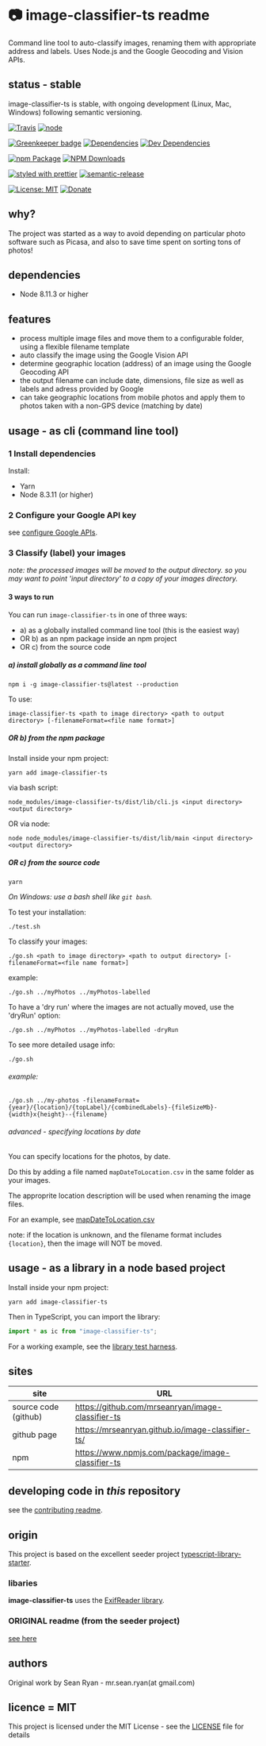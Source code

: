 # :camera: image-classifier-ts readme

Command line tool to auto-classify images, renaming them with appropriate address and labels. Uses Node.js and the Google Geocoding and Vision APIs.

## status - stable

image-classifier-ts is stable, with ongoing development (Linux, Mac, Windows) following semantic versioning.

[![Travis](https://img.shields.io/travis/mrseanryan/image-classifier-ts.svg)](https://travis-ci.org/mrseanryan/image-classifier-ts)
[![node](https://img.shields.io/node/v/image-classifier-ts.svg)](https://nodejs.org)

[![Greenkeeper badge](https://badges.greenkeeper.io/mrseanryan/image-classifier-ts.svg)](https://greenkeeper.io/)
[![Dependencies](https://david-dm.org/mrseanryan/image-classifier-ts.svg)](https://david-dm.org/mrseanryan/image-classifier-ts)
[![Dev Dependencies](https://david-dm.org/mrseanryan/image-classifier-ts/dev-status.svg)](https://david-dm.org/mrseanryan/image-classifier-ts?type=dev)

[![npm Package](https://img.shields.io/npm/v/image-classifier-ts.svg?style=flat-square)](https://www.npmjs.org/package/image-classifier-ts)
[![NPM Downloads](https://img.shields.io/npm/dm/image-classifier-ts.svg)](https://npmjs.org/package/image-classifier-ts)

[![styled with prettier](https://img.shields.io/badge/styled_with-prettier-ff69b4.svg)](https://github.com/prettier/prettier)
[![semantic-release](https://img.shields.io/badge/%20%20%F0%9F%93%A6%F0%9F%9A%80-semantic--release-e10079.svg)](https://github.com/semantic-release/semantic-release)

[![License: MIT](https://img.shields.io/badge/License-MIT-yellow.svg)](https://opensource.org/licenses/MIT)
[![Donate](https://img.shields.io/badge/donate-paypal-blue.svg)](https://paypal.me/mrseanryan)

## why?

The project was started as a way to avoid depending on particular photo software such as Picasa,
and also to save time spent on sorting tons of photos!

## dependencies

-   Node 8.11.3 or higher

## features

-   process multiple image files and move them to a configurable folder, using a flexible filename template
-   auto classify the image using the Google Vision API
-   determine geographic location (address) of an image using the Google Geocoding API
-   the output filename can include date, dimensions, file size as well as labels and adress provided by Google
-   can take geographic locations from mobile photos and apply them to photos taken with a non-GPS device (matching by date)

## usage - as cli (command line tool)

### 1 Install dependencies

Install:

-   Yarn
-   Node 8.3.11 (or higher)

### 2 Configure your Google API key

see [configure Google APIs](configure-google.md).

### 3 Classify (label) your images

*note: the processed images will be moved to the output directory. so you may want to point 'input directory' to a *copy* of your images directory.*

#### 3 ways to run

You can run `image-classifier-ts` in one of three ways:

-   a) as a globally installed command line tool (this is the easiest way)
-   OR b) as an npm package inside an npm project
-   OR c) from the source code

##### a) install globally as a command line tool

`npm i -g image-classifier-ts@latest --production`

To use:

`image-classifier-ts <path to image directory> <path to output directory> [-filenameFormat=<file name format>]`

##### OR b) from the npm package

Install inside your npm project:

`yarn add image-classifier-ts`

via bash script:

`node_modules/image-classifier-ts/dist/lib/cli.js <input directory> <output directory>`

OR via node:

`node node_modules/image-classifier-ts/dist/lib/main <input directory> <output directory>`

##### OR c) from the source code

```
yarn
```

_On Windows: use a bash shell like `git bash`._

To test your installation:

```
./test.sh
```

To classify your images:

```
./go.sh <path to image directory> <path to output directory> [-filenameFormat=<file name format>]
```

example:

```
./go.sh ../myPhotos ../myPhotos-labelled
```

To have a 'dry run' where the images are not actually moved, use the 'dryRun' option:

```
./go.sh ../myPhotos ../myPhotos-labelled -dryRun
```

To see more detailed usage info:

```
./go.sh
```

###### example:

```
./go.sh ../my-photos -filenameFormat={year}/{location}/{topLabel}/{combinedLabels}-{fileSizeMb}-{width}x{height}--{filename}
```

###### advanced - specifying locations by date

You can specify locations for the photos, by date.

Do this by adding a file named `mapDateToLocation.csv` in the same folder as your images.

The approprite location description will be used when renaming the image files.

For an example, see [mapDateToLocation.csv](./static/testData/withLocation/mapDateToLocation.csv)

note: if the location is unknown, and the filename format includes `{location}`, then the image will NOT be moved.

## usage - as a library in a node based project

Install inside your npm project:

`yarn add image-classifier-ts`

Then in TypeScript, you can import the library:

```ts
import * as ic from "image-classifier-ts";
```

For a working example, see the [library test harness](./itest/testHarness/library-harness/find-images-by-label-cli/readme.md).

## sites

| site                 | URL                                               |
| -------------------- | ------------------------------------------------- |
| source code (github) | https://github.com/mrseanryan/image-classifier-ts |
| github page          | https://mrseanryan.github.io/image-classifier-ts/ |
| npm                  | https://www.npmjs.com/package/image-classifier-ts |

## developing code in _this_ repository

see the [contributing readme](CONTRIBUTING.md).

## origin

This project is based on the excellent seeder project [typescript-library-starter](https://github.com/alexjoverm/typescript-library-starter).

### libaries

**image-classifier-ts** uses the [ExifReader library](https://github.com/mattiasw/ExifReader).

### ORIGINAL readme (from the seeder project)

[see here](README.original.md)

## authors

Original work by Sean Ryan - mr.sean.ryan(at gmail.com)

## licence = MIT

This project is licensed under the MIT License - see the [LICENSE](LICENSE) file for details
